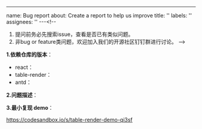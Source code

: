 ---
name: Bug report
about: Create a report to help us improve
title: ''
labels: ''
assignees: ''
---<!--
  1. 提问前务必先搜索issue，查看是否已有类似问题。
  2. 非bug or feature类问题，欢迎加入我们的开源社区钉钉群进行讨论。
-->

**1.依赖仓库的版本**：

- react：
- table-render：
- antd：

**2.问题描述**：

**3.最小复现 demo**：

<!--
  请尽可能提供一个最小demo，我们会尽快解决并予以回复
-->

https://codesandbox.io/s/table-render-demo-qi3sf
